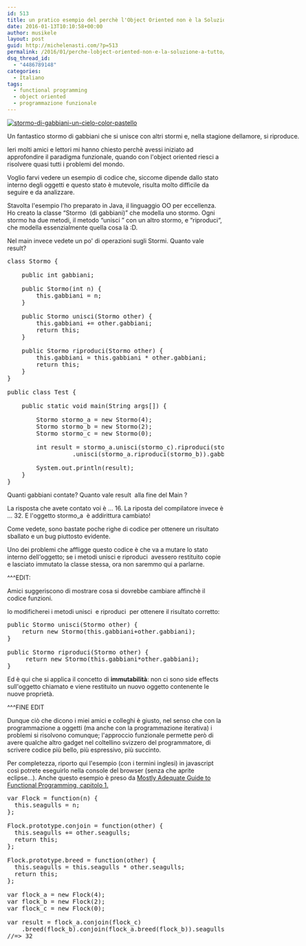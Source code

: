 ```yaml
---
id: 513
title: un pratico esempio del perchè l'Object Oriented non è la Soluzione Universale©'
date: 2016-01-13T10:10:58+00:00
author: musikele
layout: post
guid: http://michelenasti.com/?p=513
permalink: /2016/01/perche-lobject-oriented-non-e-la-soluzione-a-tutto/
dsq_thread_id:
  - "4486789148"
categories:
  - Italiano
tags:
  - functional programming
  - object oriented
  - programmazione funzionale
---
```

<div id="attachment_518" style="width: 808px" class="wp-caption aligncenter">
  <a href="https://i0.wp.com/michelenasti.com/wp-content/uploads/2016/01/stormo-di-gabbiani-un-cielo-color-pastello.jpg" rel="attachment wp-att-518"><img class="wp-image-518 size-full" src="https://i0.wp.com/michelenasti.com/wp-content/uploads/2016/01/stormo-di-gabbiani-un-cielo-color-pastello-e1452682395609.jpg?fit=798%2C496" alt="stormo-di-gabbiani-un-cielo-color-pastello" srcset="https://i0.wp.com/michelenasti.com/wp-content/uploads/2016/01/stormo-di-gabbiani-un-cielo-color-pastello-e1452682395609.jpg?w=798 798w, https://i0.wp.com/michelenasti.com/wp-content/uploads/2016/01/stormo-di-gabbiani-un-cielo-color-pastello-e1452682395609.jpg?resize=300%2C186 300w, https://i0.wp.com/michelenasti.com/wp-content/uploads/2016/01/stormo-di-gabbiani-un-cielo-color-pastello-e1452682395609.jpg?resize=768%2C477 768w, https://i0.wp.com/michelenasti.com/wp-content/uploads/2016/01/stormo-di-gabbiani-un-cielo-color-pastello-e1452682395609.jpg?resize=700%2C435 700w" sizes="(max-width: 798px) 100vw, 798px" data-recalc-dims="1" /></a>
  
  <p class="wp-caption-text">
    Un fantastico stormo di gabbiani che si unisce con altri stormi e, nella stagione dellamore, si riproduce.
  </p>
</div>

Ieri molti amici e lettori mi hanno chiesto perchè avessi iniziato ad approfondire il paradigma funzionale, quando con l'object oriented riesci a risolvere quasi tutti i problemi del mondo.

Voglio farvi vedere un esempio di codice che, siccome dipende dallo stato interno degli oggetti e questo stato è mutevole, risulta molto difficile da seguire e da analizzare.

Stavolta l'esempio l'ho preparato in Java, il linguaggio OO per eccellenza. Ho creato la classe &#8220;<span class="lang:default decode:true crayon-inline ">Stormo</span>  (di gabbiani)&#8221; che modella uno stormo. Ogni stormo ha due metodi, il metodo &#8220;<span class="lang:default decode:true crayon-inline ">unisci</span> &#8221; con un altro stormo, e &#8220;<span class="lang:default decode:true crayon-inline">riproduci</span>&#8220;, che modella essenzialmente quella cosa là :D.

Nel main invece vedete un po' di operazioni sugli Stormi. Quanto vale result?

<pre class="lang:default decode:true" title="codice object oriented che fa quel che vuole">class Stormo {

	public int gabbiani;

	public Stormo(int n) {
		this.gabbiani = n;
	}

	public Stormo unisci(Stormo other) {
		this.gabbiani += other.gabbiani;
		return this;
	}

	public Stormo riproduci(Stormo other) {
		this.gabbiani = this.gabbiani * other.gabbiani;
		return this;
	}
}

public class Test {

	public static void main(String args[]) {

		Stormo stormo_a = new Stormo(4);
		Stormo stormo_b = new Stormo(2);
		Stormo stormo_c = new Stormo(0);

		int result = stormo_a.unisci(stormo_c).riproduci(stormo_b)
                  .unisci(stormo_a.riproduci(stormo_b)).gabbiani;

		System.out.println(result);
	}
}</pre>

Quanti gabbiani contate? Quanto vale <span class="lang:default decode:true crayon-inline ">result</span>  alla fine del Main ?

La risposta che avete contato voi è ... 16. La riposta del compilatore invece è ... 32. E l'oggetto <span class="lang:default decode:true crayon-inline ">stormo_a</span>  è addirittura cambiato!

Come vedete, sono bastate poche righe di codice per ottenere un risultato sballato e un bug piuttosto evidente.

Uno dei problemi che affligge questo codice è che va a mutare lo stato interno dell'oggetto; se i metodi <span class="lang:default decode:true  crayon-inline">unisci</span> e <span class="lang:default decode:true  crayon-inline">riproduci</span>  avessero restituito copie e lasciato immutato la classe stessa, ora non saremmo qui a parlarne.

^^^EDIT:

Amici suggeriscono di mostrare cosa si dovrebbe cambiare affinchè il codice funzioni.

Io modificherei i metodi <span class="lang:default decode:true  crayon-inline ">unisci</span>  e <span class="lang:default decode:true  crayon-inline ">riproduci</span>  per ottenere il risultato corretto:

<pre class="lang:java decode:true">public Stormo unisci(Stormo other) {
    return new Stormo(this.gabbiani+other.gabbiani);
}

public Stormo riproduci(Stormo other) {
     return new Stormo(this.gabbiani*other.gabbiani);
}</pre>

Ed è qui che si applica il concetto di **immutabilità**: non ci sono side effects sull'oggetto chiamato e viene restituito un nuovo oggetto contenente le nuove proprietà.

^^^FINE EDIT

Dunque ciò che dicono i miei amici e colleghi è giusto, nel senso che con la programmazione a oggetti (ma anche con la programmazione iterativa) i problemi si risolvono comunque; l'approccio funzionale permette però di avere qualche altro gadget nel coltellino svizzero del programmatore, di scrivere codice più bello, più espressivo, più succinto.

Per completezza, riporto qui l'esempio (con i termini inglesi) in javascript così potrete eseguirlo nella console del browser (senza che aprite eclipse...). Anche questo esempio è preso da [Mostly Adequate Guide to Functional Programming, capitolo 1.](https://github.com/MostlyAdequate/mostly-adequate-guide/blob/master/ch1.md)

<pre class="lang:js decode:true">var Flock = function(n) {
  this.seagulls = n;
};

Flock.prototype.conjoin = function(other) {
  this.seagulls += other.seagulls;
  return this;
};

Flock.prototype.breed = function(other) {
  this.seagulls = this.seagulls * other.seagulls;
  return this;
};

var flock_a = new Flock(4);
var flock_b = new Flock(2);
var flock_c = new Flock(0);

var result = flock_a.conjoin(flock_c)
    .breed(flock_b).conjoin(flock_a.breed(flock_b)).seagulls;
//=&gt; 32</pre>

 